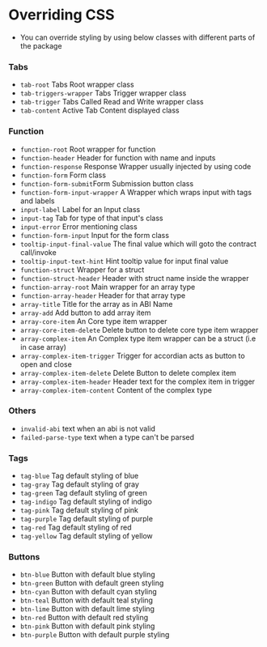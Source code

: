# Overriding CSS

- You can override styling by using below classes with different parts of the package

### Tabs

- `tab-root` Tabs Root wrapper class
- `tab-triggers-wrapper` Tabs Trigger wrapper class
- `tab-trigger` Tabs Called Read and Write wrapper class
- `tab-content` Active Tab Content displayed class

### Function

- `function-root` Root wrapper for function
- `function-header` Header for function with name and inputs
- `function-response` Response Wrapper usually injected by using code
- `function-form` Form class
- `function-form-submit`Form Submission button class
- `function-form-input-wrapper` A Wrapper which wraps input with tags and labels
- `input-label` Label for an Input class
- `input-tag` Tab for type of that input's class
- `input-error` Error mentioning class
- `function-form-input` Input for the form class
- `tooltip-input-final-value` The final value which will goto the contract call/invoke
- `tooltip-input-text-hint` Hint tooltip value for input final value
- `function-struct` Wrapper for a struct
- `function-struct-header` Header with struct name inside the wrapper
- `function-array-root` Main wrapper for an array type
- `function-array-header` Header for that array type
- `array-title` Title for the array as in ABI Name
- `array-add` Add button to add array item
- `array-core-item` An Core type item wrapper
- `array-core-item-delete` Delete button to delete core type item wrapper
- `array-complex-item` An Complex type item wrapper can be a struct (i.e in case array<struct>)
- `array-complex-item-trigger` Trigger for accordian acts as button to open and close
- `array-complex-item-delete` Delete Button to delete complex item
- `array-complex-item-header` Header text for the complex item in trigger
- `array-complex-item-content` Content of the complex type

### Others

- `invalid-abi` text when an abi is not valid
- `failed-parse-type` text when a type can't be parsed

### Tags

- `tag-blue` Tag default styling of blue
- `tag-gray` Tag default styling of gray
- `tag-green` Tag default styling of green
- `tag-indigo` Tag default styling of indigo
- `tag-pink` Tag default styling of pink
- `tag-purple` Tag default styling of purple
- `tag-red` Tag default styling of red
- `tag-yellow` Tag default styling of yellow

### Buttons

- `btn-blue` Button with default blue styling
- `btn-green` Button with default green styling
- `btn-cyan` Button with default cyan styling
- `btn-teal` Button with default teal styling
- `btn-lime` Button with default lime styling
- `btn-red` Button with default red styling
- `btn-pink` Button with default pink styling
- `btn-purple` Button with default purple styling
